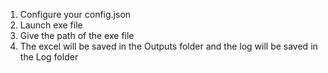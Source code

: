 1. Configure your config.json
2. Launch exe file
3. Give the path of the exe file
4. The excel will be saved in the Outputs folder and the log will be saved in the Log folder